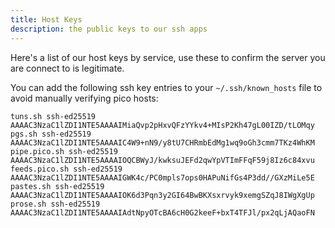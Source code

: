 ```yaml
---
title: Host Keys
description: the public keys to our ssh apps
---
```


Here's a list of our host keys by service, use these to confirm the server you
are connect to is legitimate.

You can add the following ssh key entries to your `~/.ssh/known_hosts` file to
avoid manually verifying pico hosts:

```
tuns.sh ssh-ed25519 AAAAC3NzaC1lZDI1NTE5AAAAIMiaQvp2pHxvQFzYYkv4+MIsP2Kh47gL00IZD/tLOMqy
pgs.sh ssh-ed25519 AAAAC3NzaC1lZDI1NTE5AAAAIC4W9+nN9/y8tU7CHRmbEdMg1wq9oGh3cmm7TKz4WhKM
pipe.pico.sh ssh-ed25519 AAAAC3NzaC1lZDI1NTE5AAAAIOQCBWyJ/kwksuJEFd2qwYpVTImFFqF59j8Iz6c84xvu 
feeds.pico.sh ssh-ed25519 AAAAC3NzaC1lZDI1NTE5AAAAIGWK4c/PC0mpls7ops0HAPuNifGs4P3dd//GXzMiLe5E
pastes.sh ssh-ed25519 AAAAC3NzaC1lZDI1NTE5AAAAIOK6d3Pqn3y2GI64BwBKXsxrvyk9xemgSZqJ8IWgXgUp
prose.sh ssh-ed25519 AAAAC3NzaC1lZDI1NTE5AAAAIAdtNpyOTcBA6cH0G2keeF+bxT4TFJl/px2qLjAQaoFN
```
